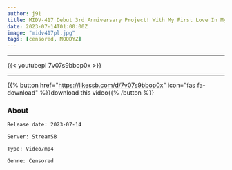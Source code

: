 ```yaml
---
author: j91
title: MIDV-417 Debut 3rd Anniversary Project! With My First Love In My Hometown Of Osaka! With Reverse Nan! With An AV Debut Actor! Triumphal SEX Travel Special! ! Rokka Ono
date: 2023-07-14T01:00:00Z
image: "midv417pl.jpg"
tags: [censored, MOODYZ]
---
```

___

{{< youtubepl 7v07s9bbop0x >}}
___

{{% button href="https://likessb.com/d/7v07s9bbop0x" icon="fas fa-download" %}}download this video{{% /button %}}
### About

`Release date: 2023-07-14`

`Server: StreamSB`

`Type: Video/mp4`

`Genre:	Censored`